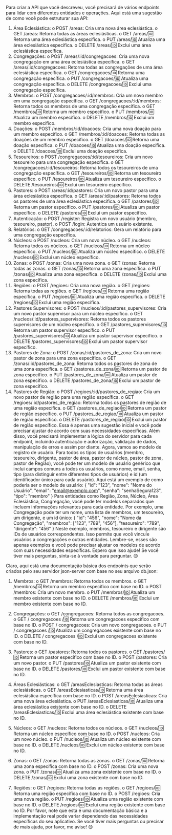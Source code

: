 Para criar a API que você descreveu, você precisará de vários endpoints para lidar com diferentes entidades e operações. Aqui está uma sugestão de como você pode estruturar sua API:
1.	Área Eclesiástica:
o	POST /areas: Cria uma nova área eclesiástica.
o	GET /areas: Retorna todas as áreas eclesiásticas.
o	GET /areas/:id: Retorna uma área eclesiástica específica.
o	PUT /areas/:id: Atualiza uma área eclesiástica específica.
o	DELETE /areas/:id: Exclui uma área eclesiástica específica.
2.	Congregações:
o	POST /areas/:id/congregacoes: Cria uma nova congregação em uma área eclesiástica específica.
o	GET /areas/:id/congregacoes: Retorna todas as congregações de uma área eclesiástica específica.
o	GET /congregacoes/:id: Retorna uma congregação específica.
o	PUT /congregacoes/:id: Atualiza uma congregação específica.
o	DELETE /congregacoes/:id: Exclui uma congregação específica.
3.	Membros:
o	POST /congregacoes/:id/membros: Cria um novo membro em uma congregação específica.
o	GET /congregacoes/:id/membros: Retorna todos os membros de uma congregação específica.
o	GET /membros/:id: Retorna um membro específico.
o	PUT /membros/:id: Atualiza um membro específico.
o	DELETE /membros/:id: Exclui um membro específico.
4.	Doações:
o	POST /membros/:id/doacoes: Cria uma nova doação para um membro específico.
o	GET /membros/:id/doacoes: Retorna todas as doações de um membro específico.
o	GET /doacoes/:id: Retorna uma doação específica.
o	PUT /doacoes/:id: Atualiza uma doação específica.
o	DELETE /doacoes/:id: Exclui uma doação específica.
5.	Tesoureiros:
o	POST /congregacoes/:id/tesoureiros: Cria um novo tesoureiro para uma congregação específica.
o	GET /congregacoes/:id/tesoureiros: Retorna todos os tesoureiros de uma congregação específica.
o	GET /tesoureiros/:id: Retorna um tesoureiro específico.
o	PUT /tesoureiros/:id: Atualiza um tesoureiro específico.
o	DELETE /tesoureiros/:id: Exclui um tesoureiro específico.
6.	Pastores:
o	POST /areas/:id/pastores: Cria um novo pastor para uma área eclesiástica específica.
o	GET /areas/:id/pastores: Retorna todos os pastores de uma área eclesiástica específica.
o	GET /pastores/:id: Retorna um pastor específico.
o	PUT /pastores/:id: Atualiza um pastor específico.
o	DELETE /pastores/:id: Exclui um pastor específico.
7.	Autenticação:
o	POST /register: Registra um novo usuário (membro, tesoureiro, pastor).
o	POST /login: Autentica um usuário existente.
8.	Relatórios:
o	GET /congregacoes/:id/relatorios: Gera um relatório para uma congregação específica.
9.	Núcleos:
o	POST /nucleos: Cria um novo núcleo.
o	GET /nucleos: Retorna todos os núcleos.
o	GET /nucleos/:id: Retorna um núcleo específico.
o	PUT /nucleos/:id: Atualiza um núcleo específico.
o	DELETE /nucleos/:id: Exclui um núcleo específico.
10.	Zonas:
o	POST /zonas: Cria uma nova zona.
o	GET /zonas: Retorna todas as zonas.
o	GET /zonas/:id: Retorna uma zona específica.
o	PUT /zonas/:id: Atualiza uma zona específica.
o	DELETE /zonas/:id: Exclui uma zona específica.
11.	Regiões:
o	POST /regioes: Cria uma nova região.
o	GET /regioes: Retorna todas as regiões.
o	GET /regioes/:id: Retorna uma região específica.
o	PUT /regioes/:id: Atualiza uma região específica.
o	DELETE /regioes/:id: Exclui uma região específica.
12.	Pastores Supervisores:
o	POST /nucleos/:id/pastores_supervisores: Cria um novo pastor supervisor para um núcleo específico.
o	GET /nucleos/:id/pastores_supervisores: Retorna todos os pastores supervisores de um núcleo específico.
o	GET /pastores_supervisores/:id: Retorna um pastor supervisor específico.
o	PUT /pastores_supervisores/:id: Atualiza um pastor supervisor específico.
o	DELETE /pastores_supervisores/:id: Exclui um pastor supervisor específico.
13.	Pastores de Zona:
o	POST /zonas/:id/pastores_de_zona: Cria um novo pastor de zona para uma zona específica.
o	GET /zonas/:id/pastores_de_zona: Retorna todos os pastores de zona de uma zona específica.
o	GET /pastores_de_zona/:id: Retorna um pastor de zona específico.
o	PUT /pastores_de_zona/:id: Atualiza um pastor de zona específico.
o	DELETE /pastores_de_zona/:id: Exclui um pastor de zona específico.
14.	Pastores de Região:
o	POST /regioes/:id/pastores_de_regiao: Cria um novo pastor de região para uma região específica.
o	GET /regioes/:id/pastores_de_regiao: Retorna todos os pastores de região de uma região específica.
o	GET /pastores_de_regiao/:id: Retorna um pastor de região específico.
o	PUT /pastores_de_regiao/:id: Atualiza um pastor de região específico.
o	DELETE /pastores_de_regiao/:id: Exclui um pastor de região específico.
Essa é apenas uma sugestão inicial e você pode precisar ajustar de acordo com suas necessidades específicas. Além disso, você precisará implementar a lógica do servidor para cada endpoint, incluindo autenticação e autorização, validação de dados, manipulação de erros e assim por diante.
Agora, vamos ao modelo de registro de usuário. Para todos os tipos de usuários (membro, tesoureiro, dirigente, pastor de área, pastor de núcleo, pastor de zona, pastor de Região), você pode ter um modelo de usuário genérico que inclui campos comuns a todos os usuários, como nome, email, senha, tipo (para distinguir entre diferentes tipos de usuários) e id (um identificador único para cada usuário). Aqui está um exemplo de como poderia ser o modelo de usuário:
{
  "id": "123",
  "nome": "Nome do Usuário",
  "email": "email@exemplo.com",
  "senha": "senhaSegura123",
  "tipo": "membro"
}
Para entidades como Região, Zona, Núcleo, Área Eclesiástica, Congregação, você pode ter modelos separados que incluem informações relevantes para cada entidade. Por exemplo, uma Congregação pode ter um nome, uma lista de membros, um tesoureiro, um dirigente, e um id único:
{
  "id": "456",
  "nome": "Nome da Congregação",
  "membros": ["123", "789", "456"],
  "tesoureiro": "789",
  "dirigente": "456"
}
Neste exemplo, membros, tesoureiro e dirigente são IDs de usuários correspondentes. Isso permite que você vincule usuários a congregações e outras entidades.
Lembre-se, esses são apenas exemplos e você pode precisar ajustar os modelos de acordo com suas necessidades específicas. Espero que isso ajude! Se você tiver mais perguntas, sinta-se à vontade para perguntar. 😊


Claro, aqui está uma documentação básica dos endpoints que serão criados pelo seu servidor json-server com base no seu arquivo db.json:
1.	Membros:
o	GET /membros: Retorna todos os membros.
o	GET /membros/:id: Retorna um membro específico com base no ID.
o	POST /membros: Cria um novo membro.
o	PUT /membros/:id: Atualiza um membro existente com base no ID.
o	DELETE /membros/:id: Exclui um membro existente com base no ID.
2.	Congregações:
o	GET /congregacoes: Retorna todos as congregacoes.
o	GET / congregacoes /:id: Retorna um congregacoes específico com base no ID.
o	POST / congregacoes: Cria um novo congregacoes.
o	PUT / congregacoes /:id: Atualiza um congregacoes existente com base no ID.
o	DELETE / congregacoes /:id: Exclui um congregacoes existente com base no ID.

3.	Pastores:
o	GET /pastores: Retorna todos os pastores.
o	GET /pastores/:id: Retorna um pastor específico com base no ID.
o	POST /pastores: Cria um novo pastor.
o	PUT /pastores/:id: Atualiza um pastor existente com base no ID.
o	DELETE /pastores/:id: Exclui um pastor existente com base no ID.
4.	Áreas Eclesiásticas:
o	GET /areasEclesiasticas: Retorna todas as áreas eclesiásticas.
o	GET /areasEclesiasticas/:id: Retorna uma área eclesiástica específica com base no ID.
o	POST /areasEclesiasticas: Cria uma nova área eclesiástica.
o	PUT /areasEclesiasticas/:id: Atualiza uma área eclesiástica existente com base no ID.
o	DELETE /areasEclesiasticas/:id: Exclui uma área eclesiástica existente com base no ID.
5.	Núcleos:
o	GET /nucleos: Retorna todos os núcleos.
o	GET /nucleos/:id: Retorna um núcleo específico com base no ID.
o	POST /nucleos: Cria um novo núcleo.
o	PUT /nucleos/:id: Atualiza um núcleo existente com base no ID.
o	DELETE /nucleos/:id: Exclui um núcleo existente com base no ID.
6.	Zonas:
o	GET /zonas: Retorna todas as zonas.
o	GET /zonas/:id: Retorna uma zona específica com base no ID.
o	POST /zonas: Cria uma nova zona.
o	PUT /zonas/:id: Atualiza uma zona existente com base no ID.
o	DELETE /zonas/:id: Exclui uma zona existente com base no ID.
7.	Regiões:
o	GET /regioes: Retorna todas as regiões.
o	GET /regioes/:id: Retorna uma região específica com base no ID.
o	POST /regioes: Cria uma nova região.
o	PUT /regioes/:id: Atualiza uma região existente com base no ID.
o	DELETE /regioes/:id: Exclui uma região existente com base no ID.
Por favor, note que esta é uma documentação básica e a implementação real pode variar dependendo das necessidades específicas do seu aplicativo. Se você tiver mais perguntas ou precisar de mais ajuda, por favor, me avise! 😊

